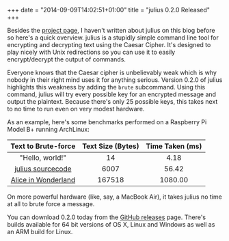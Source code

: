 +++
date = "2014-09-09T14:02:51+01:00"
title = "julius 0.2.0 Released"
+++

Besides the [project page][julius-project-page], I haven't written about julius on this blog before so here's a quick overview. julius is a stupidly simple command line tool for encrypting and decrypting text using the Caesar Cipher. It's designed to play nicely with Unix redirections so you can use it to easily encrypt/decrypt the output of commands.

[julius-project-page]: /projects/julius/

<!--more-->

Everyone knows that the Caesar cipher is unbelievably weak which is why nobody in their right mind uses it for anything serious. Version 0.2.0 of julius highlights this weakness by adding the `brute` subcommand. Using this command, julius will try every possible key for an encrypted message and output the plaintext. Because there's only 25 possible keys, this takes next to no time to run even on very modest hardware.

As an example, here's some benchmarks performed on a Raspberry Pi Model B+ running ArchLinux:

| Text to Brute-force                   | Text Size (Bytes)     | Time Taken (ms)     |
| :---------------------:               | :-------------------: | :-----------------: |
| "Hello, world!"                       | 14                    | 4.18                |
| [julius sourcecode][julius-source]    | 6007                  | 56.42               |
| [Alice in Wonderland][alice-fulltext] | 167518                | 1080.00             |

[julius-source]: https://github.com/alexjohnj/julius/blob/master/julius.go

[alice-fulltext]: http://www.gutenberg.org/cache/epub/11/pg11.txt

On more powerful hardware (like, say, a MacBook Air), it takes julius no time at all to brute force a message.

You can download 0.2.0 today from the [GitHub releases][julius-releases] page. There's builds available for 64 bit versions of OS X, Linux and Windows as well as an ARM build for Linux.

[julius-releases]: https://github.com/alexjohnj/julius/releases/tag/v0.2.0
